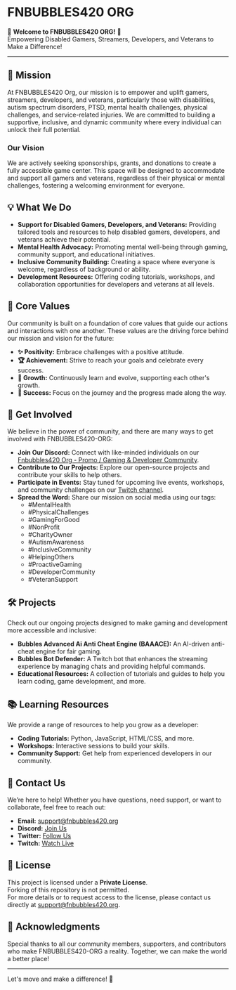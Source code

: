 # FNBUBBLES420 ORG

🌟 **Welcome to FNBUBBLES420 ORG!** 🌟  
Empowering Disabled Gamers, Streamers, Developers, and Veterans to Make a Difference!

---

## 🎯 Mission

At FNBUBBLES420 Org, our mission is to empower and uplift gamers, streamers, developers, and veterans, particularly those with disabilities, autism spectrum disorders, PTSD, mental health challenges, physical challenges, and service-related injuries. We are committed to building a supportive, inclusive, and dynamic community where every individual can unlock their full potential.

### Our Vision

We are actively seeking sponsorships, grants, and donations to create a fully accessible game center. This space will be designed to accommodate and support all gamers and veterans, regardless of their physical or mental challenges, fostering a welcoming environment for everyone.

## 💡 What We Do

- **Support for Disabled Gamers, Developers, and Veterans:** Providing tailored tools and resources to help disabled gamers, developers, and veterans achieve their potential.
- **Mental Health Advocacy:** Promoting mental well-being through gaming, community support, and educational initiatives.
- **Inclusive Community Building:** Creating a space where everyone is welcome, regardless of background or ability.
- **Development Resources:** Offering coding tutorials, workshops, and collaboration opportunities for developers and veterans at all levels.

## 🌟 Core Values

Our community is built on a foundation of core values that guide our actions and interactions with one another. These values are the driving force behind our mission and vision for the future:

- **✨ Positivity:** Embrace challenges with a positive attitude.
- **🏆 Achievement:** Strive to reach your goals and celebrate every success.
- **🌱 Growth:** Continuously learn and evolve, supporting each other's growth.
- **🚀 Success:** Focus on the journey and the progress made along the way.

## 🚀 Get Involved

We believe in the power of community, and there are many ways to get involved with FNBUBBLES420-ORG:

- **Join Our Discord:** Connect with like-minded individuals on our [Fnbubbles420 Org - Promo / Gaming & Developer Community](https://discord.fnbubbles420.org/invite).
- **Contribute to Our Projects:** Explore our open-source projects and contribute your skills to help others.
- **Participate in Events:** Stay tuned for upcoming live events, workshops, and community challenges on our [Twitch channel](https://www.twitch.tv/fnbubbles420org).
- **Spread the Word:** Share our mission on social media using our tags:
  - #MentalHealth
  - #PhysicalChallenges
  - #GamingForGood
  - #NonProfit
  - #CharityOwner
  - #AutismAwareness
  - #InclusiveCommunity
  - #HelpingOthers
  - #ProactiveGaming
  - #DeveloperCommunity
  - #VeteranSupport

## 🛠️ Projects

Check out our ongoing projects designed to make gaming and development more accessible and inclusive:

- **Bubbles Advanced Ai Anti Cheat Engine (BAAACE):** An AI-driven anti-cheat engine for fair gaming.
- **Bubbles Bot Defender:** A Twitch bot that enhances the streaming experience by managing chats and providing helpful commands.
- **Educational Resources:** A collection of tutorials and guides to help you learn coding, game development, and more.

## 📚 Learning Resources

We provide a range of resources to help you grow as a developer:

- **Coding Tutorials:** Python, JavaScript, HTML/CSS, and more.
- **Workshops:** Interactive sessions to build your skills.
- **Community Support:** Get help from experienced developers in our community.

## 💬 Contact Us

We’re here to help! Whether you have questions, need support, or want to collaborate, feel free to reach out:

- **Email:** [support@fnbubbles420.org](mailto:support@fnbubbles420.org)
- **Discord:** [Join Us](https://discord.fnbubbles420.org/invite)
- **Twitter:** [Follow Us](https://twitter.com/fnbubbles420)
- **Twitch:** [Watch Live](https://www.twitch.tv/fnbubbles420org)

## 📄 License

This project is licensed under a **Private License**.  
Forking of this repository is not permitted.  
For more details or to request access to the license, please contact us directly at [support@fnbubbles420.org](mailto:support@fnbubbles420.org).

## 🙌 Acknowledgments

Special thanks to all our community members, supporters, and contributors who make FNBUBBLES420-ORG a reality. Together, we can make the world a better place!

---

Let's move and make a difference! 🚀
